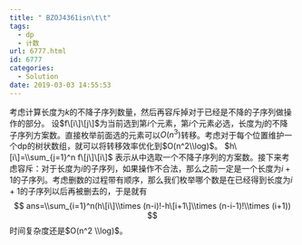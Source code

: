 ```yaml
---
title: " BZOJ4361isn\t\t"
tags:
  - dp
  - 计数
url: 6777.html
id: 6777
categories:
  - Solution
date: 2019-03-03 14:55:53
---
```


考虑计算长度为$k$的不降子序列数量，然后再容斥掉对于已经是不降的子序列做操作的部分。 设$f\[i\]\[j\]$为当前选到第$i$个元素，第$i$个元素必选，长度为$j$的不降子序列方案数。直接枚举前面选的元素可以$O(n^3)$转移。考虑对于每个位置维护一个dp的树状数组，就可以将转移效率优化到$O(n^2\\log)$。 $h\[i\]=\\sum_{j=1}^n f\[j\]\[i\]$ 表示从中选取一个不降子序列的方案数。接下来考虑容斥：对于长度为$i$的子序列，如果操作不合法，那么之前一定是一个长度为$i+1$的子序列。考虑删数的过程带有顺序，那么我们枚举哪个数是在已经得到长度为$i+1$的子序列以后再被删去的，于是就有 $$ ans=\\sum_{i=1}^n(h\[i\]\\times (n-i)!-h\[i+1\]\\times (n-i-1)!\\times (i+1)) $$ 时间复杂度还是$O(n^2 \\log)$。